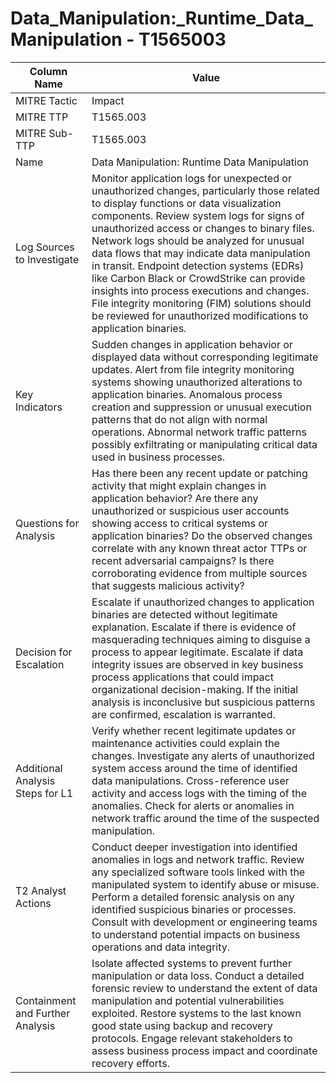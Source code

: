 # Data_Manipulation:_Runtime_Data_Manipulation - T1565003

| Column Name | Value |
|-------------|-------|
| MITRE Tactic | Impact |
| MITRE TTP | T1565.003 |
| MITRE Sub-TTP | T1565.003 |
| Name | Data Manipulation: Runtime Data Manipulation |
| Log Sources to Investigate | Monitor application logs for unexpected or unauthorized changes, particularly those related to display functions or data visualization components. Review system logs for signs of unauthorized access or changes to binary files. Network logs should be analyzed for unusual data flows that may indicate data manipulation in transit. Endpoint detection systems (EDRs) like Carbon Black or CrowdStrike can provide insights into process executions and changes. File integrity monitoring (FIM) solutions should be reviewed for unauthorized modifications to application binaries. |
| Key Indicators | Sudden changes in application behavior or displayed data without corresponding legitimate updates. Alert from file integrity monitoring systems showing unauthorized alterations to application binaries. Anomalous process creation and suppression or unusual execution patterns that do not align with normal operations. Abnormal network traffic patterns possibly exfiltrating or manipulating critical data used in business processes. |
| Questions for Analysis | Has there been any recent update or patching activity that might explain changes in application behavior? Are there any unauthorized or suspicious user accounts showing access to critical systems or application binaries? Do the observed changes correlate with any known threat actor TTPs or recent adversarial campaigns? Is there corroborating evidence from multiple sources that suggests malicious activity? |
| Decision for Escalation | Escalate if unauthorized changes to application binaries are detected without legitimate explanation. Escalate if there is evidence of masquerading techniques aiming to disguise a process to appear legitimate. Escalate if data integrity issues are observed in key business process applications that could impact organizational decision-making. If the initial analysis is inconclusive but suspicious patterns are confirmed, escalation is warranted. |
| Additional Analysis Steps for L1 | Verify whether recent legitimate updates or maintenance activities could explain the changes. Investigate any alerts of unauthorized system access around the time of identified data manipulations. Cross-reference user activity and access logs with the timing of the anomalies. Check for alerts or anomalies in network traffic around the time of the suspected manipulation. |
| T2 Analyst Actions | Conduct deeper investigation into identified anomalies in logs and network traffic. Review any specialized software tools linked with the manipulated system to identify abuse or misuse. Perform a detailed forensic analysis on any identified suspicious binaries or processes. Consult with development or engineering teams to understand potential impacts on business operations and data integrity. |
| Containment and Further Analysis | Isolate affected systems to prevent further manipulation or data loss. Conduct a detailed forensic review to understand the extent of data manipulation and potential vulnerabilities exploited. Restore systems to the last known good state using backup and recovery protocols. Engage relevant stakeholders to assess business process impact and coordinate recovery efforts. |

